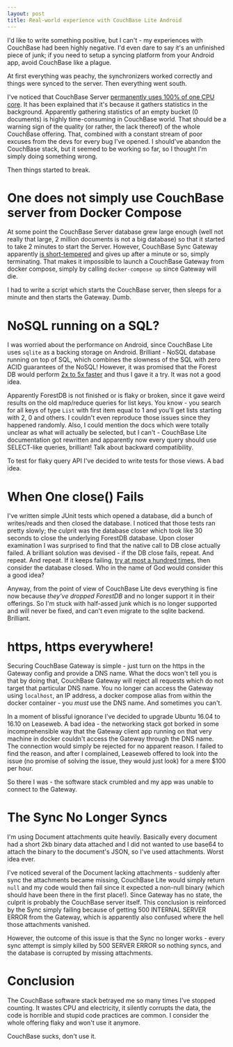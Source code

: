 ```yaml
---
layout: post
title: Real-world experience with CouchBase Lite Android
---
```


I'd like to write something positive, but I can't - my experiences with CouchBase had been highly negative. I'd even dare to say it's an unfinished piece of junk; if you need to setup a syncing platform from your Android app, avoid CouchBase like a plague.

At first everything was peachy, the synchronizers worked correctly and things were synced to the server. Then everything went south.

I've noticed that CouchBase Server [permanently uses 100% of one CPU core](https://github.com/couchbase/goxdcr/issues/4). It has been explained that it's because it gathers statistics in the background. Apparently gathering statistics of an empty bucket (0 documents) is highly time-consuming in CouchBase world. That should be a warning sign of the quality (or rather, the lack thereof) of the whole CouchBase offering. That, combined with a constant stream of poor excuses from the devs for every bug I've opened. I should've abandon the CouchBase stack, but it seemed to be working so far, so I thought I'm simply doing something wrong.

Then things started to break.

# One does not simply use CouchBase server from Docker Compose

At some point the CouchBase Server database grew large enough (well not really that large, 2 million documents is not a big database) so that it started to take 2 minutes to start the Server. However, CouchBase Sync Gateway apparently [is short-tempered](https://github.com/couchbase/sync_gateway/issues/2465) and gives up after a minute or so, simply terminating. That makes it impossible to launch a CouchBase Gateway from docker compose, simply by calling `docker-compose up` since Gateway will die.

I had to write a script which starts the CouchBase server, then sleeps for a minute and then starts the Gateway. Dumb.

# NoSQL running on a SQL?

I was worried about the performance on Android, since CouchBase Lite uses `sqlite` as a backing storage on Android. Brilliant - NoSQL database running on top of SQL, which combines the slowness of the SQL with zero ACID guarantees of the NoSQL! However, it was promised that the Forest DB would perform [2x to 5x faster](https://blog.couchbase.com/mobile-1-2-enable-forestdb/) and thus I gave it a try. It was not a good idea.

Apparently ForestDB is not finished or is flaky or broken, since it gave weird results on the old map/reduce queries for list keys. You know - you search for all keys of type `List` with first item equal to 1 and you'll get lists starting with 2, 0 and others. I couldn't even reproduce those issues since they happened randomly. Also, I could mention the docs which were totally unclear as what will actually be selected, but I can't - CouchBase Lite documentation got rewritten and apparently now every query should use SELECT-like queries, brilliant! Talk about backward compatibility.

To test for flaky query API I've decided to write tests for those views. A bad idea.

# When One close() Fails

I've written simple JUnit tests which opened a database, did a bunch of writes/reads and then closed the database. I noticed that those tests ran pretty slowly; the culprit was the database closer which took like 30 seconds to close the underlying ForestDB database. Upon closer examination I was surprised to find that the native call to DB close actually failed. A brilliant solution was devised - if the DB close fails, repeat. And repeat. And repeat. If it keeps failing, [try at most a hundred times](https://github.com/couchbase/couchbase-lite-java-core/issues/1556), then consider the database closed. Who in the name of God would consider this a good idea?

Anyway, from the point of view of CouchBase Lite devs everything is fine now because *they've dropped ForestDB* and no longer support it in their offerings. So I'm stuck with half-assed junk which is no longer supported and will never be fixed, and can't even migrate to the sqlite backend. Brilliant.

# https, https everywhere!

Securing CouchBase Gateway is simple - just turn on the https in the Gateway config and provide a DNS name. What the docs won't tell you is that by doing that, CouchBase Gateway will reject all requests which do not target that particular DNS name. You no longer can access the Gateway using `localhost`, an IP address, a docker compose alias from within the docker container - you *must* use the DNS name. And sometimes you can't.

In a moment of blissful ignorance I've decided to upgrade Ubuntu 16.04 to 16.10 on Leaseweb. A bad idea - the networking stack got borked in some incomprehensible way that the Gateway client app running on that very machine in docker couldn't access the Gateway through the DNS name. The connection would simply be rejected for no apparent reason. I failed to find the reason, and after I complained, Leaseweb offered to look into the issue (no promise of solving the issue, they would just look) for a mere $100 per hour.

So there I was - the software stack crumbled and my app was unable to connect to the Gateway.

# The Sync No Longer Syncs

I'm using Document attachments quite heavily. Basically every document had a short 2kb binary data attached and I did not wanted to use base64 to attach the binary to the document's JSON, so I've used attachments. Worst idea ever.

I've noticed several of the Document lacking attachments - suddenly after sync the attachments became missing, CouchBase Lite would simply return `null` and my code would then fail since it expected a non-null binary (which should have been there in the first place!). Since Gateway has no state, the culprit is probably the CouchBase server itself. This conclusion is reinforced by the Sync simply failing because of getting 500 INTERNAL SERVER ERROR from the Gateway, which is apparently also confused where the hell those attachments vanished.

However, the outcome of this issue is that the Sync no longer works - every sync attempt is simply killed by 500 SERVER ERROR so nothing syncs, and the database is corrupted by missing attachments.

# Conclusion

The CouchBase software stack betrayed me so many times I've stopped counting. It wastes CPU and electricity, it silently corrupts the data, the code is horrible and stupid code practices are common. I consider the whole offering flaky and won't use it anymore.

CouchBase sucks, don't use it.
